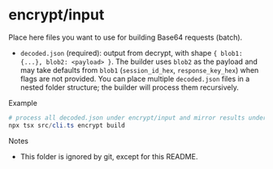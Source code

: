 # encrypt/input

Place here files you want to use for building Base64 requests (batch).

- `decoded.json` (required): output from decrypt, with shape `{ blob1: {...}, blob2: <payload> }`. The builder uses `blob2` as the payload and may take defaults from `blob1` (`session_id_hex`, `response_key_hex`) when flags are not provided.
  You can place multiple `decoded.json` files in a nested folder structure; the builder will process them recursively.

Example

```powershell
# process all decoded.json under encrypt/input and mirror results under encrypt/output
npx tsx src/cli.ts encrypt build
```

Notes

- This folder is ignored by git, except for this README.
